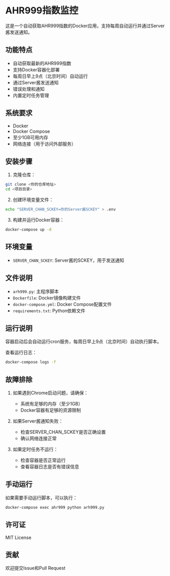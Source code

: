 # AHR999指数监控

这是一个自动获取AHR999指数的Docker应用，支持每周自动运行并通过Server酱发送通知。

## 功能特点

- 自动获取最新的AHR999指数
- 支持Docker容器化部署
- 每周日早上9点（北京时间）自动运行
- 通过Server酱发送通知
- 错误处理和通知
- 内置定时任务管理

## 系统要求

- Docker
- Docker Compose
- 至少1GB可用内存
- 网络连接（用于访问外部服务）

## 安装步骤

1. 克隆仓库：
```bash
git clone <你的仓库地址>
cd <项目目录>
```

2. 创建环境变量文件：
```bash
echo "SERVER_CHAN_SCKEY=你的Server酱SCKEY" > .env
```

3. 构建并运行Docker容器：
```bash
docker-compose up -d
```

## 环境变量

- `SERVER_CHAN_SCKEY`: Server酱的SCKEY，用于发送通知

## 文件说明

- `arh999.py`: 主程序脚本
- `Dockerfile`: Docker镜像构建文件
- `docker-compose.yml`: Docker Compose配置文件
- `requirements.txt`: Python依赖文件

## 运行说明

容器启动后会自动运行cron服务，每周日早上9点（北京时间）自动执行脚本。

查看运行日志：
```bash
docker-compose logs -f
```

## 故障排除

1. 如果遇到Chrome启动问题，请确保：
   - 系统有足够的内存（至少1GB）
   - Docker容器有足够的资源限制

2. 如果Server酱通知失败：
   - 检查SERVER_CHAN_SCKEY是否正确设置
   - 确认网络连接正常

3. 如果定时任务不运行：
   - 检查容器是否正常运行
   - 查看容器日志是否有错误信息

## 手动运行

如果需要手动运行脚本，可以执行：
```bash
docker-compose exec ahr999 python arh999.py
```

## 许可证

MIT License

## 贡献

欢迎提交Issue和Pull Request 